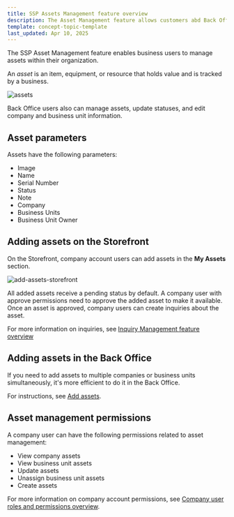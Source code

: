 ```yaml
---
title: SSP Assets Management feature overview
description: The Asset Management feature allows customers abd Back Office users to manage assets within the organization.
template: concept-topic-template
last_updated: Apr 10, 2025
---
```



The SSP Asset Management feature enables business users to manage assets within their organization.

An *asset* is an item, equipment, or resource that holds value and is tracked by a business.

![assets](https://spryker.s3.eu-central-1.amazonaws.com/docs/pbc/all/self-service-portal/ssp-assets-management-feature-overview.md/my-assets.png)


Back Office users also can manage assets, update statuses, and edit company and business unit information.

## Asset parameters

Assets have the following parameters:

- Image
- Name
- Serial Number
- Status
- Note
- Company
- Business Units
- Business Unit Owner

## Adding assets on the Storefront

On the Storefront, company account users can add assets in the **My Assets** section.

![add-assets-storefront](https://spryker.s3.eu-central-1.amazonaws.com/docs/pbc/all/self-service-portal/ssp-assets-management-feature-overview.md/add-assets-storefront.md.png)

All added assets receive a pending status by default. A company user with approve permissions need to approve the added asset to make it available. Once an asset is approved, company users can create inquiries about the asset.

For more information on inquiries, see [Inquiry Management feature overview](/docs/pbc/all/self-service-portal/latest/ssp-inquiry-management-feature-overview.html)


## Adding assets in the Back Office

If you need to add assets to multiple companies or business units simultaneously, it's more efficient to do it in the Back Office.

For instructions, see [Add assets](/docs/pbc/all/self-service-portal/latest/manage-in-the-back-office/back-office-add-ssp-assets.html).



## Asset management permissions

A company user can have the following permissions related to asset management:

- View company assets
- View business unit assets
- Update assets
- Unassign business unit assets
- Create assets

For more information on company account permissions, see [Company user roles and permissions overview](/docs/pbc/all/customer-relationship-management/202410.0/base-shop/company-account-feature-overview/company-user-roles-and-permissions-overview).














